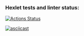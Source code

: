 ### Hexlet tests and linter status:
[![Actions Status](https://github.com/Maikai1er/backend-project-46/workflows/hexlet-check/badge.svg)](https://github.com/Maikai1er/backend-project-46/actions)

[![asciicast](https://asciinema.org/a/G8D7NHZIZy6xDQ6Z5JC4BKHus.svg)](https://asciinema.org/a/G8D7NHZIZy6xDQ6Z5JC4BKHus)